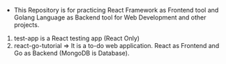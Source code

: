 - This Repository is for practicing React Framework as Frontend tool and Golang Language as Backend tool for Web Development and other projects.
1. test-app is a React testing app (React Only)
2. react-go-tutorial => It is a to-do web application. React as Frontend and Go as Backend (MongoDB is Database). 
